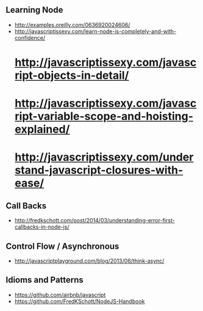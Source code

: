 

Learning Node
-------------

- http://examples.oreilly.com/0636920024606/
- http://javascriptissexy.com/learn-node-js-completely-and-with-confidence/
  # http://javascriptissexy.com/javascript-objects-in-detail/
  # http://javascriptissexy.com/javascript-variable-scope-and-hoisting-explained/
  # http://javascriptissexy.com/understand-javascript-closures-with-ease/


Call Backs
----------

- http://fredkschott.com/post/2014/03/understanding-error-first-callbacks-in-node-js/

Control Flow / Asynchronous
---------------------------

- http://javascriptplayground.com/blog/2013/06/think-async/

Idioms and Patterns
-------------------

- https://github.com/airbnb/javascript
- https://github.com/FredKSchott/NodeJS-Handbook



